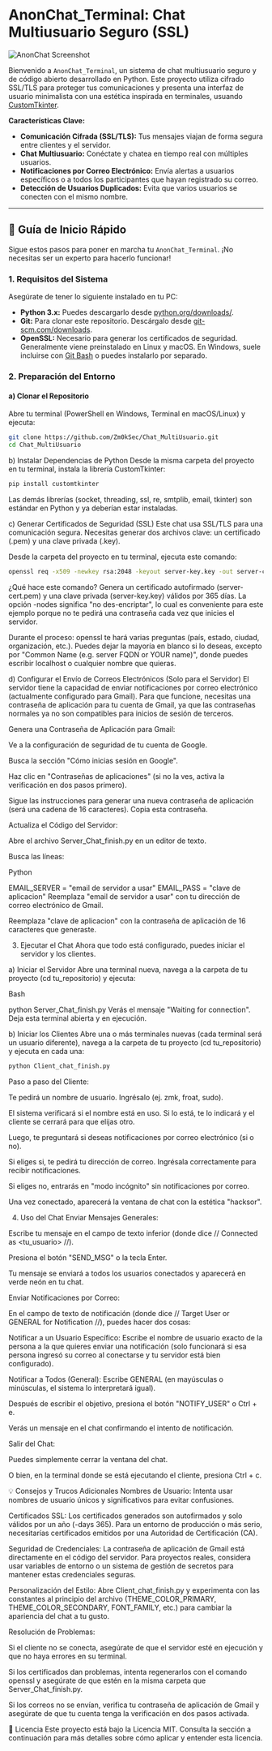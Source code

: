 # AnonChat_Terminal: Chat Multiusuario Seguro (SSL)

![AnonChat Screenshot](https://github.com/Zm0kSec/Chat_MultiUsuario/blob/main/image.png)


Bienvenido a `AnonChat_Terminal`, un sistema de chat multiusuario seguro y de código abierto desarrollado en Python. Este proyecto utiliza cifrado SSL/TLS para proteger tus comunicaciones y presenta una interfaz de usuario minimalista con una estética inspirada en terminales, usuando [CustomTkinter](https://customtkinter.tomschimansky.com/).

**Características Clave:**

* **Comunicación Cifrada (SSL/TLS):** Tus mensajes viajan de forma segura entre clientes y el servidor.
* **Chat Multiusuario:** Conéctate y chatea en tiempo real con múltiples usuarios.
* **Notificaciones por Correo Electrónico:** Envía alertas a usuarios específicos o a todos los participantes que hayan registrado su correo.
* **Detección de Usuarios Duplicados:** Evita que varios usuarios se conecten con el mismo nombre.


---

## 🚀 Guía de Inicio Rápido

Sigue estos pasos para poner en marcha tu `AnonChat_Terminal`. ¡No necesitas ser un experto para hacerlo funcionar!

### 1. Requisitos del Sistema

Asegúrate de tener lo siguiente instalado en tu PC:

* **Python 3.x:** Puedes descargarlo desde [python.org/downloads/](https://www.python.org/downloads/).
* **Git:** Para clonar este repositorio. Descárgalo desde [git-scm.com/downloads](https://git-scm.com/downloads).
* **OpenSSL:** Necesario para generar los certificados de seguridad. Generalmente viene preinstalado en Linux y macOS. En Windows, suele incluirse con [Git Bash](https://git-scm.com/downloads) o puedes instalarlo por separado.

### 2. Preparación del Entorno

#### a) Clonar el Repositorio

Abre tu terminal (PowerShell en Windows, Terminal en macOS/Linux) y ejecuta:

```bash
git clone https://github.com/Zm0kSec/Chat_MultiUsuario.git
cd Chat_MultiUsuario
```


b) Instalar Dependencias de Python
Desde la misma carpeta del proyecto en tu terminal, instala la librería CustomTkinter:

```bash
pip install customtkinter
```
Las demás librerías (socket, threading, ssl, re, smtplib, email, tkinter) son estándar en Python y ya deberían estar instaladas.

c) Generar Certificados de Seguridad (SSL)
Este chat usa SSL/TLS para una comunicación segura. Necesitas generar dos archivos clave: un certificado (.pem) y una clave privada (.key).

Desde la carpeta del proyecto en tu terminal, ejecuta este comando:

```bash
openssl req -x509 -newkey rsa:2048 -keyout server-key.key -out server-cert.pem -days 365 -nodes
```
¿Qué hace este comando? Genera un certificado autofirmado (server-cert.pem) y una clave privada (server-key.key) válidos por 365 días. La opción -nodes significa "no des-encriptar", lo cual es conveniente para este ejemplo porque no te pedirá una contraseña cada vez que inicies el servidor.

Durante el proceso: openssl te hará varias preguntas (país, estado, ciudad, organización, etc.). Puedes dejar la mayoría en blanco si lo deseas, excepto por "Common Name (e.g. server FQDN or YOUR name)", donde puedes escribir localhost o cualquier nombre que quieras.

d) Configurar el Envío de Correos Electrónicos (Solo para el Servidor)
El servidor tiene la capacidad de enviar notificaciones por correo electrónico (actualmente configurado para Gmail). Para que funcione, necesitas una contraseña de aplicación para tu cuenta de Gmail, ya que las contraseñas normales ya no son compatibles para inicios de sesión de terceros.

Genera una Contraseña de Aplicación para Gmail:

Ve a la configuración de seguridad de tu cuenta de Google.

Busca la sección "Cómo inicias sesión en Google".

Haz clic en "Contraseñas de aplicaciones" (si no la ves, activa la verificación en dos pasos primero).

Sigue las instrucciones para generar una nueva contraseña de aplicación (será una cadena de 16 caracteres). Copia esta contraseña.

Actualiza el Código del Servidor:

Abre el archivo Server_Chat_finish.py en un editor de texto.

Busca las líneas:

Python

EMAIL_SERVER = "email de servidor a usar"
EMAIL_PASS = "clave de aplicacion"
Reemplaza "email de servidor a usar" con tu dirección de correo electrónico de Gmail.

Reemplaza "clave de aplicacion" con la contraseña de aplicación de 16 caracteres que generaste.

3. Ejecutar el Chat
Ahora que todo está configurado, puedes iniciar el servidor y los clientes.

a) Iniciar el Servidor
Abre una terminal nueva, navega a la carpeta de tu proyecto (cd tu_repositorio) y ejecuta:

Bash

python Server_Chat_finish.py
Verás el mensaje "Waiting for connection". Deja esta terminal abierta y en ejecución.

b) Iniciar los Clientes
Abre una o más terminales nuevas (cada terminal será un usuario diferente), navega a la carpeta de tu proyecto (cd tu_repositorio) y ejecuta en cada una:

```bash
python Client_chat_finish.py
```

Paso a paso del Cliente:

Te pedirá un nombre de usuario. Ingrésalo (ej. zmk, froat, sudo).

El sistema verificará si el nombre está en uso. Si lo está, te lo indicará y el cliente se cerrará para que elijas otro.

Luego, te preguntará si deseas notificaciones por correo electrónico (si o no).

Si eliges si, te pedirá tu dirección de correo. Ingrésala correctamente para recibir notificaciones.

Si eliges no, entrarás en "modo incógnito" sin notificaciones por correo.

Una vez conectado, aparecerá la ventana de chat con la estética "hacksor".

4. Uso del Chat
Enviar Mensajes Generales:

Escribe tu mensaje en el campo de texto inferior (donde dice // Connected as <tu_usuario> //).

Presiona el botón "SEND_MSG" o la tecla Enter.

Tu mensaje se enviará a todos los usuarios conectados y aparecerá en verde neón en tu chat.

Enviar Notificaciones por Correo:

En el campo de texto de notificación (donde dice // Target User or GENERAL for Notification //), puedes hacer dos cosas:

Notificar a un Usuario Específico: Escribe el nombre de usuario exacto de la persona a la que quieres enviar una notificación (solo funcionará si esa persona ingresó su correo al conectarse y tu servidor está bien configurado).

Notificar a Todos (General): Escribe GENERAL (en mayúsculas o minúsculas, el sistema lo interpretará igual).

Después de escribir el objetivo, presiona el botón "NOTIFY_USER" o Ctrl + e.

Verás un mensaje en el chat confirmando el intento de notificación.

Salir del Chat:

Puedes simplemente cerrar la ventana del chat.

O bien, en la terminal donde se está ejecutando el cliente, presiona Ctrl + c.

💡 Consejos y Trucos Adicionales
Nombres de Usuario: Intenta usar nombres de usuario únicos y significativos para evitar confusiones.

Certificados SSL: Los certificados generados son autofirmados y solo válidos por un año (-days 365). Para un entorno de producción o más serio, necesitarías certificados emitidos por una Autoridad de Certificación (CA).

Seguridad de Credenciales: La contraseña de aplicación de Gmail está directamente en el código del servidor. Para proyectos reales, considera usar variables de entorno o un sistema de gestión de secretos para mantener estas credenciales seguras.

Personalización del Estilo: Abre Client_chat_finish.py y experimenta con las constantes al principio del archivo (THEME_COLOR_PRIMARY, THEME_COLOR_SECONDARY, FONT_FAMILY, etc.) para cambiar la apariencia del chat a tu gusto.

Resolución de Problemas:

Si el cliente no se conecta, asegúrate de que el servidor esté en ejecución y que no haya errores en su terminal.

Si los certificados dan problemas, intenta regenerarlos con el comando openssl y asegúrate de que estén en la misma carpeta que Server_Chat_finish.py.

Si los correos no se envían, verifica tu contraseña de aplicación de Gmail y asegúrate de que tu cuenta tenga la verificación en dos pasos activada.

📄 Licencia
Este proyecto está bajo la Licencia MIT. Consulta la sección a continuación para más detalles sobre cómo aplicar y entender esta licencia.
